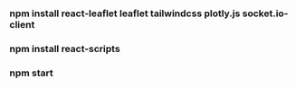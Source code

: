 ### npm install react-leaflet leaflet tailwindcss plotly.js socket.io-client
### npm install react-scripts
### npm start
